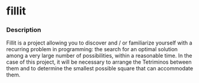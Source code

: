 # fillit

### Description

Fillit is a project allowing you to discover and / or familiarize yourself with a recurring problem in programming: the search for an optimal solution among a very large number of possibilities, within a reasonable time. In the case of this project, it will be necessary to arrange the Tetriminos between them and to determine the smallest possible square that can accommodate them.
